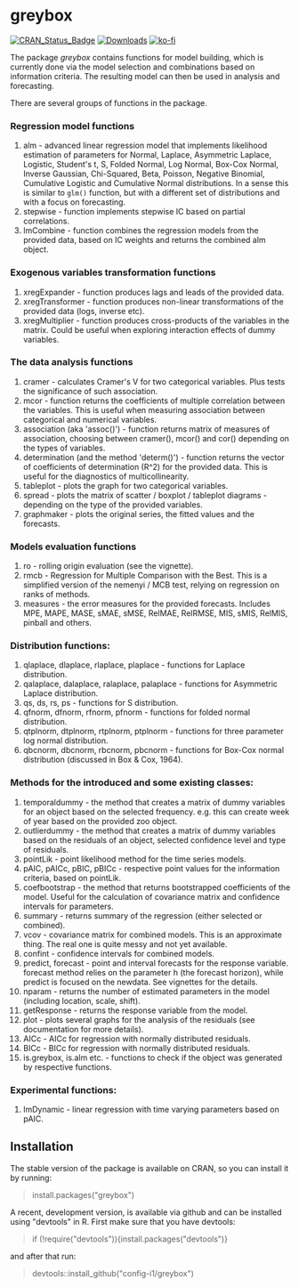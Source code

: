 # greybox
[![CRAN_Status_Badge](http://www.r-pkg.org/badges/version/greybox)](https://cran.r-project.org/package=greybox)
[![Downloads](http://cranlogs.r-pkg.org/badges/greybox)](https://cran.r-project.org/package=greybox)
[![ko-fi](https://ivan.svetunkov.ru/ko-fi.png)](https://ko-fi.com/G2G51C4C4)

The package _greybox_ contains functions for model building, which is currently done via the model selection and combinations based on information criteria. The resulting model can then be used in analysis and forecasting.

There are several groups of functions in the package.

### Regression model functions
1. alm - advanced linear regression model that implements likelihood estimation of parameters for Normal, Laplace, Asymmetric Laplace, Logistic, Student's t, S, Folded Normal, Log Normal, Box-Cox Normal, Inverse Gaussian, Chi-Squared, Beta, Poisson, Negative Binomial, Cumulative Logistic and Cumulative Normal distributions. In a sense this is similar to `glm()` function, but with a different set of distributions and with a focus on forecasting.
2. stepwise - function implements stepwise IC based on partial correlations.
3. lmCombine - function combines the regression models from the provided data, based on IC weights and returns the combined alm object.

### Exogenous variables transformation functions
1. xregExpander - function produces lags and leads of the provided data.
2. xregTransformer - function produces non-linear transformations of the provided data (logs, inverse etc).
3. xregMultiplier - function produces cross-products of the variables in the matrix. Could be useful when exploring interaction effects of dummy variables.

### The data analysis functions
1. cramer - calculates Cramer's V for two categorical variables. Plus tests the significance of such association.
2. mcor - function returns the coefficients of multiple correlation between the variables. This is useful when measuring association between categorical and numerical variables.
3. association (aka 'assoc()') - function returns matrix of measures of association, choosing between cramer(), mcor() and cor() depending on the types of variables.
4. determination (and the method 'determ()') - function returns the vector of coefficients of determination (R^2) for the provided data. This is useful for the diagnostics of multicollinearity.
5. tableplot - plots the graph for two categorical variables.
6. spread - plots the matrix of scatter / boxplot / tableplot diagrams - depending on the type of the provided variables.
7. graphmaker - plots the original series, the fitted values and the forecasts.

### Models evaluation functions
1. ro - rolling origin evaluation (see the vignette).
2. rmcb - Regression for Multiple Comparison with the Best. This is a simplified version of the nemenyi / MCB test, relying on regression on ranks of methods.
3. measures - the error measures for the provided forecasts. Includes MPE, MAPE, MASE, sMAE, sMSE, RelMAE, RelRMSE, MIS, sMIS, RelMIS, pinball and others.
<!--5. nemenyi - non-parametric test for comparison of multiple classifiers / methods. This function not only conducts the test, but also provide the plots, showing the ranks of the different methods together with their confidence intervals.-->

### Distribution functions:
1. qlaplace, dlaplace, rlaplace, plaplace - functions for Laplace distribution.
2. qalaplace, dalaplace, ralaplace, palaplace - functions for Asymmetric Laplace distribution.
3. qs, ds, rs, ps - functions for S distribution.
4. qfnorm, dfnorm, rfnorm, pfnorm - functions for folded normal distribution.
5. qtplnorm, dtplnorm, rtplnorm, ptplnorm - functions for three parameter log normal distribution.
6. qbcnorm, dbcnorm, rbcnorm, pbcnorm - functions for Box-Cox normal distribution (discussed in Box & Cox, 1964).

### Methods for the introduced and some existing classes:
1. temporaldummy - the method that creates a matrix of dummy variables for an object based on the selected frequency. e.g. this can create week of year based on the provided zoo object.
2. outlierdummy - the method that creates a matrix of dummy variables based on the residuals of an object, selected confidence level and type of residuals.
3. pointLik - point likelihood method for the time series models.
4. pAIC, pAICc, pBIC, pBICc - respective point values for the information criteria, based on pointLik.
5. coefbootstrap - the method that returns bootstrapped coefficients of the model. Useful for the calculation of covariance matrix and confidence intervals for parameters.
6. summary - returns summary of the regression (either selected or combined).
7. vcov - covariance matrix for combined models. This is an approximate thing. The real one is quite messy and not yet available.
8. confint - confidence intervals for combined models.
9. predict, forecast - point and interval forecasts for the response variable. forecast method relies on the parameter h (the forecast horizon), while predict is focused on the newdata. See vignettes for the details.
10. nparam - returns the number of estimated parameters in the model (including location, scale, shift).
11. getResponse - returns the response variable from the model.
12. plot - plots several graphs for the analysis of the residuals (see documentation for more details).
13. AICc - AICc for regression with normally distributed residuals.
14. BICc - BICc for regression with normally distributed residuals.
15. is.greybox, is.alm etc. - functions to check if the object was generated by respective functions.

### Experimental functions:
1. lmDynamic - linear regression with time varying parameters based on pAIC.

## Installation

The stable version of the package is available on CRAN, so you can install it by running:
> install.packages("greybox")

A recent, development version, is available via github and can be installed using "devtools" in R. First make sure that you have devtools:
> if (!require("devtools")){install.packages("devtools")}

and after that run:
> devtools::install_github("config-i1/greybox")
